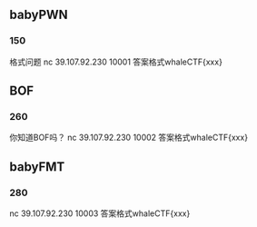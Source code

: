 ## babyPWN

### 150

格式问题
nc 39.107.92.230 10001
答案格式whaleCTF{xxx}

## BOF

### 260

你知道BOF吗？
nc 39.107.92.230 10002
答案格式whaleCTF{xxx}

## babyFMT

### 280

nc 39.107.92.230 10003
答案格式whaleCTF{xxx}